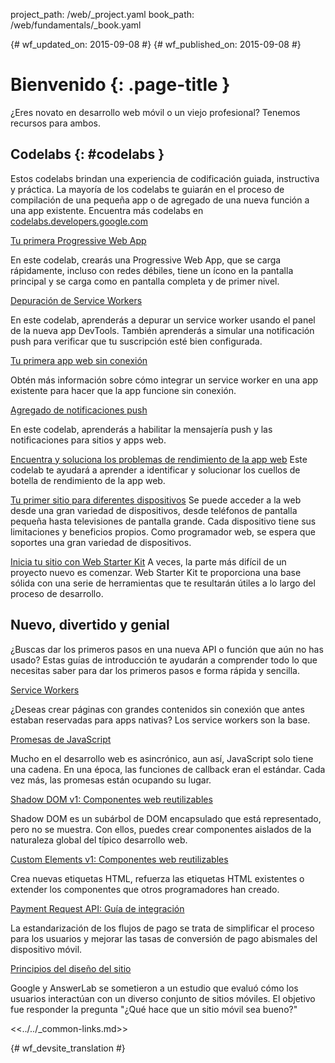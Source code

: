 project_path: /web/_project.yaml
book_path: /web/fundamentals/_book.yaml

{# wf_updated_on: 2015-09-08 #}
{# wf_published_on: 2015-09-08 #}

# Bienvenido {: .page-title }

¿Eres novato en desarrollo web móvil o un viejo profesional? Tenemos recursos para ambos. 


## Codelabs {: #codelabs }

Estos codelabs brindan una experiencia de codificación guiada, instructiva y práctica. La mayoría de los
codelabs te guiarán en el proceso de compilación de una pequeña app
o de agregado de una nueva función a una app existente.  Encuentra más codelabs en
[codelabs.developers.google.com](https://codelabs.developers.google.com/?cat=Web)

<div class="attempt-left">
  <a href="codelabs/your-first-pwapp/">
    Tu primera Progressive Web App
  </a>
  <p>
    En este codelab, crearás una Progressive Web App, que se carga rápidamente,
    incluso con redes débiles, tiene un ícono en la pantalla principal y se carga como
    en pantalla completa y de primer nivel.
  </p>
</div>
<div class="attempt-right">
  <a href="codelabs/debugging-service-workers/">
    Depuración de Service Workers
  </a>
  <p>
    En este codelab, aprenderás a depurar un service worker usando el
    panel de la nueva app DevTools. También aprenderás a simular una notificación
    push para verificar que tu suscripción esté bien configurada.
  </p>
</div>

<div style="clear:both"></div>

<div class="attempt-left">
  <a href="codelabs/offline/">
    Tu primera app web sin conexión
  </a>
  <p>
    Obtén más información sobre cómo integrar un service worker en una app existente para
    hacer que la app funcione sin conexión.
  </p>
</div>
<div class="attempt-right">
  <a href="codelabs/debugging-service-workers/">
    Agregado de notificaciones push
  </a>
  <p>
    En este codelab, aprenderás a habilitar la mensajería push y
    las notificaciones para sitios y apps web.
  </p>
</div>

<div style="clear:both"></div>

[Encuentra y soluciona los problemas de rendimiento de la app web](codelabs/web-perf/)
Este codelab te ayudará a aprender a identificar y solucionar los cuellos de botella de rendimiento de la app web.

[Tu primer sitio para diferentes dispositivos](your-first-multi-screen-site/)
Se puede acceder a la web desde una gran variedad de dispositivos, desde teléfonos de pantalla pequeña hasta
televisiones de pantalla grande. Cada dispositivo tiene sus limitaciones y beneficios propios.
Como programador web, se espera que soportes una gran variedad de dispositivos.

[Inicia tu sitio con Web Starter Kit](web-starter-kit/)
A veces, la parte más difícil de un proyecto nuevo es comenzar. Web Starter
Kit te proporciona una base sólida con una serie de herramientas que te resultarán útiles a lo largo del
proceso de desarrollo.


## Nuevo, divertido y genial

¿Buscas dar los primeros pasos en una nueva API o función que aún no has usado?
Estas guías de introducción te ayudarán a comprender todo lo que necesitas
saber para dar los primeros pasos e forma rápida y sencilla.

<div class="attempt-left">
  <a href="primers/service-workers">
    Service Workers
  </a>
  <p>
    ¿Deseas crear páginas con grandes contenidos sin conexión que antes
    estaban reservadas para apps nativas? Los service workers son la base.
  </p>
</div>
<div class="attempt-right">
  <a href="primers/promises">
    Promesas de JavaScript
  </a>
  <p>
    Mucho en el desarrollo web es asincrónico, aun así, JavaScript solo tiene una
    cadena. En una época, las funciones de callback eran el estándar. Cada vez más, las promesas
    están ocupando su lugar.
  </p>
</div>

<div style="clear:both"></div>

<div class="attempt-left">
  <a href="primers/shadowdom">
    Shadow DOM v1: Componentes web reutilizables
  </a>
  <p>
    Shadow DOM es un subárbol de DOM encapsulado que está representado, pero no se muestra.
    Con ellos, puedes crear componentes aislados de la naturaleza
    global del típico desarrollo web.
  </p>
</div>
<div class="attempt-right">
  <a href="primers/customelements">
    Custom Elements v1: Componentes web reutilizables
  </a>
  <p>
    Crea nuevas etiquetas HTML, refuerza las etiquetas HTML existentes o extender los
    componentes que otros programadores han creado.
  </p>
</div>

<div style="clear:both"></div>

<div class="attempt-left">
  <a href="primers/payment-request/">
    Payment Request API: Guía de integración
  </a>
  <p>
    La estandarización de los flujos de pago se trata de simplificar el proceso para los usuarios
    y mejorar las tasas de conversión de pago abismales del dispositivo móvil.
  </p>
</div>
<div class="attempt-right">
  <a href="principles/">
    Principios del diseño del sitio
  </a>
  <p>
    Google y AnswerLab se sometieron a un estudio que evaluó cómo los usuarios interactúan con un
    diverso conjunto de sitios móviles. El objetivo fue responder la pregunta
    "¿Qué hace que un sitio móvil sea bueno?"
  </p>
</div>

<div style="clear:both"></div>

<<../../_common-links.md>>


{# wf_devsite_translation #}
